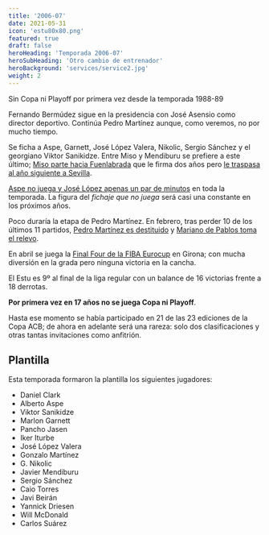 ```yaml
---
title: '2006-07'
date: 2021-05-31
icon: 'estu80x80.png'
featured: true
draft: false
heroHeading: 'Temporada 2006-07'
heroSubHeading: 'Otro cambio de entrenador'
heroBackground: 'services/service2.jpg'
weight: 2
---
```


Sin Copa ni Playoff por primera vez desde la temporada 1988-89

Fernando Bermúdez sigue en la presidencia con José Asensio como director deportivo. Continúa Pedro Martínez aunque, como veremos, no por mucho tiempo.

Se ficha a Aspe, Garnett, José López Valera, Nikolic, Sergio Sánchez y el georgiano Viktor Sanikidze. Entre Miso y Mendiburu se prefiere a este último; [Miso parte hacia Fuenlabrada](https://www.movistarestudiantes.com/prensa/noticias/andres-miso-pone-rumbo-al-alta-gestion-fuenlabrada/) que le firma dos años pero [le traspasa al año siguiente a Sevilla](http://area18deportes.blogspot.com/2011/03/andres-miso-gracias-fuenlabrada-pude.html).

[Aspe no juega y José López apenas un par de minutos](https://www.acb.com/club/estadisticas/id/6/temporada_id/2006) en toda la temporada. La figura del *fichaje que no juega* será casi una constante en los próximos años.

Poco duraría la etapa de Pedro Martínez. En febrero, tras perder 10 de los últimos 11 partidos, [Pedro Martínez es destituido](https://elpais.com/deportes/2007/02/07/actualidad/1170836514_850215.html) y [Mariano de Pablos toma el relevo](https://www.movistarestudiantes.com/prensa/noticias/mariano-de-pablos-nuevo-entrenador-del-mmt-estudiantes/).

En abril se juega la [Final Four de la FIBA Eurocup](https://www.movistarestudiantes.com/prensa/noticias/10-anos-de-la-otra-final-four-girona-2007/) en Girona; con mucha diversión en la grada pero ninguna victoria en la cancha.

El Estu es 9º al final de la liga regular con un balance de 16 victorias frente a 18 derrotas.

**Por primera vez en 17 años no se juega Copa ni Playoff**.

Hasta ese momento se había participado en 21 de las 23 ediciones de la Copa ACB; de ahora en adelante será una rareza: solo dos clasificaciones y otras tantas invitaciones como anfitrión.

## Plantilla

Esta temporada formaron la plantilla los siguientes jugadores:

- Daniel Clark
- Alberto Aspe
- Viktor Sanikidze
- Marlon Garnett
- Pancho Jasen
- Iker Iturbe
- José López Valera
- Gonzalo Martínez
- G. Nikolic
- Javier Mendiburu
- Sergio Sánchez
- Caio Torres
- Javi Beirán
- Yannick Driesen
- Will McDonald
- Carlos Suárez
